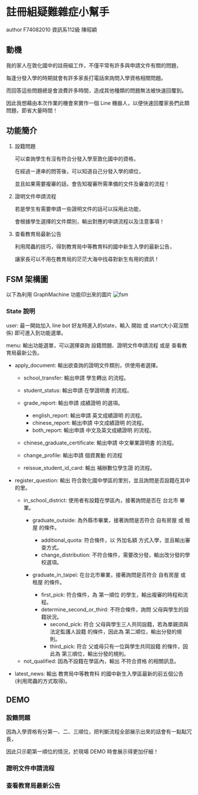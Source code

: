 # 註冊組疑難雜症小幫手

author F74082010 資訊系112級 陳昭穎

## 動機

我的家人在敦化國中的註冊組工作，不僅平常有許多與申請文件有關的問題，

每逢分發入學的時期就會有許多家長打電話來詢問入學資格相關問題。

而回答這些問題總是會浪費許多時間，造成其他種類的問題無法被快速回覆到。

因此我想藉由本次作業的機會來實作一個 Line 機器人，以便快速回覆家長們此類問題，節省大量時間！

## 功能簡介
1. 設籍問題

    可以查詢學生有沒有符合分發入學至敦化國中的資格，

    在經過ㄧ連串的問答後，可以知道自己分發入學的順位，

    並且如果需要複審的話，會告知複審所需準備的文件及審查的流程！

2. 證明文件申請流程

    若是學生有需要申請ㄧ些證明文件的話可以採用此功能，

    會根據學生選擇的文件類別，輸出對應的申請流程以及注意事項！


4. 查看教育局最新公告

    利用爬蟲的技巧，得到教育局中等教育科的國中新生入學的最新公告，

    讓家長可以不用在教育局的茫茫大海中找尋對新生有用的資訊！

## FSM 架構圖
以下為利用 GraphMachine 功能印出來的圖片
![fsm](https://user-images.githubusercontent.com/71745723/147857940-9dbbff96-89de-4677-a3a3-474c9808c0ee.png)

### State 說明
user: 最一開始加入 line bot 好友時進入的state，輸入 開始 或 start(大小寫沒關係) 即可進入到功能選單。

menu: 輸出功能選單，可以選擇查詢 設籍問題、證明文件申請流程 或是 查看教育局最新公告。

- apply_document: 輸出欲查詢的證明文件類別，供使用者選擇。
    - school_transfer: 輸出申請 學生轉出 的流程。

    - student_status: 輸出申請 在學證明書 的流程。

    - grade_report: 輸出申請 成績證明 的選項。
        - english_report: 輸出申請 英文成績證明 的流程。
        - chinese_report: 輸出申請 中文成績證明 的流程。
        - both_report: 輸出申請 中文及英文成績證明 的流程。
    - chinese_graduate_certificate: 輸出申請 中文畢業證明書 的流程。
    - change_profile: 輸出申請 個資異動 的流程
    - reissue_student_id_card: 輸出 補辦數位學生證 的流程。

- register_question: 輸出 符合敦化國中學區的里別，並且詢問是否設籍在其中的里。
    - in_school_district: 使用者有設籍在學區內，接著詢問是否在 台北市 畢業。
        - graduate_outside: 為外縣市畢業，接著詢問是否符合 自有房屋 或 租屋 的條件。
            - additional_quota: 符合條件，以 外加名額 方式入學，並且輸出審查方式。
            - change_distribution: 不符合條件，需要改分發，輸出改分發的學校選項。

        - graduate_in_taipei: 在台北市畢業，接著詢問是否符合 自有房屋 或 租屋 的條件。
            - first_pick: 符合條件，為 第一順位 的學生，輸出複審的時程和流程。
            - determine_second_or_third: 不符合條件，詢問 父母與學生的設籍狀況。
                - second_pick: 符合 父母與學生三人共同設籍，若為單親須與法定監護人設籍 的條件，因此為 第二順位，輸出分發的規則。
                - third_pick: 符合 父或母只有一位與學生共同設籍 的條件，因此為 第三順位，輸出分發的規則。 
    - not_qualified: 因為不設籍在學區內，輸出 不符合資格 的相關訊息。

- latest_news: 輸出 教育局中等教育科 的國中新生入學區最新的前五個公告 (利用爬蟲的方式取得)。
## DEMO

### 設籍問題
因為入學資格有分第一、二、三順位，把判斷流程全部展示出來的話會有一點點冗長，

因此只示範第一順位的情況，於現場 DEMO 時會展示得更加仔細！


### 證明文件申請流程

### 查看教育局最新公告
